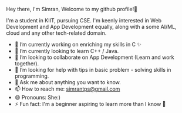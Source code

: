 Hey there, I'm Simran, Welcome to my github profile!👋

I'm a student in KIIT, pursuing CSE. 
I'm keenly interested in Web Development and App Development equally, along with a some AI/ML, cloud and any other tech-related domain.

- 🔭 I’m currently working on enriching my skills in C :sparkles:
- 🌱 I’m currently looking to learn C++ / Java. 
- 👯 I’m looking to collaborate on App Development (Learn and work together).
- 🤔 I’m looking for help with tips in basic problem - solving skills in programming.
- 💬 Ask me about anything you want to know.
- 📫 How to reach me: simrantps@gmail.com
- 😄 Pronouns: She:)
- ⚡ Fun fact: I'm a beginner aspiring to learn more than I know :information_desk_person:

